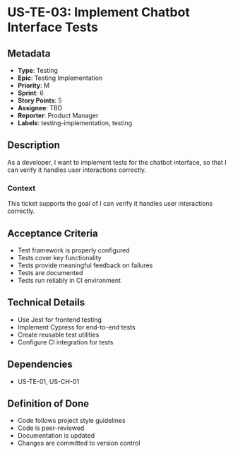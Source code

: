 # US-TE-03: Implement Chatbot Interface Tests

## Metadata
- **Type**: Testing
- **Epic**: Testing Implementation
- **Priority**: M
- **Sprint**: 6
- **Story Points**: 5
- **Assignee**: TBD
- **Reporter**: Product Manager
- **Labels**: testing-implementation, testing

## Description
As a developer, I want to implement tests for the chatbot interface, so that I can verify it handles user interactions correctly.

### Context
This ticket supports the goal of I can verify it handles user interactions correctly.

## Acceptance Criteria
- Test framework is properly configured
- Tests cover key functionality
- Tests provide meaningful feedback on failures
- Tests are documented
- Tests run reliably in CI environment

## Technical Details
- Use Jest for frontend testing
- Implement Cypress for end-to-end tests
- Create reusable test utilities
- Configure CI integration for tests

## Dependencies
- US-TE-01, US-CH-01

## Definition of Done
- Code follows project style guidelines
- Code is peer-reviewed
- Documentation is updated
- Changes are committed to version control
